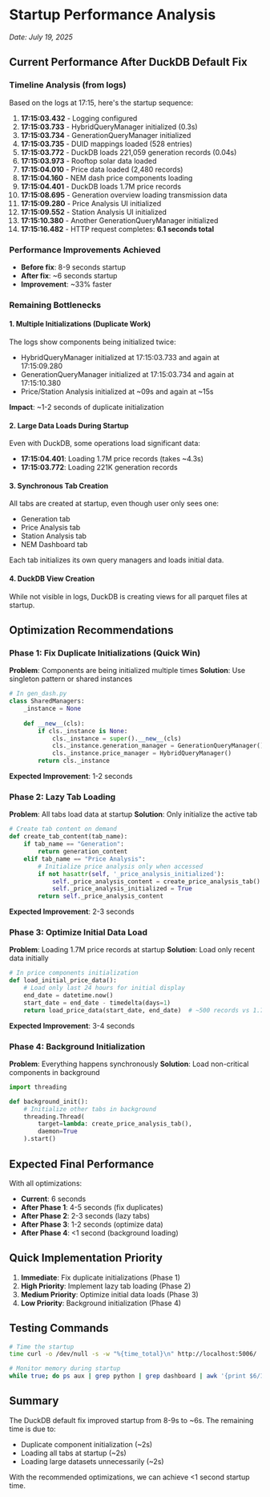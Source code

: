 # Startup Performance Analysis

*Date: July 19, 2025*

## Current Performance After DuckDB Default Fix

### Timeline Analysis (from logs)
Based on the logs at 17:15, here's the startup sequence:

1. **17:15:03.432** - Logging configured
2. **17:15:03.733** - HybridQueryManager initialized (0.3s)
3. **17:15:03.734** - GenerationQueryManager initialized 
4. **17:15:03.735** - DUID mappings loaded (528 entries)
5. **17:15:03.772** - DuckDB loads 221,059 generation records (0.04s)
6. **17:15:03.973** - Rooftop solar data loaded
7. **17:15:04.010** - Price data loaded (2,480 records)
8. **17:15:04.160** - NEM dash price components loading
9. **17:15:04.401** - DuckDB loads 1.7M price records
10. **17:15:08.695** - Generation overview loading transmission data
11. **17:15:09.280** - Price Analysis UI initialized
12. **17:15:09.552** - Station Analysis UI initialized
13. **17:15:10.380** - Another GenerationQueryManager initialized
14. **17:15:16.482** - HTTP request completes: **6.1 seconds total**

### Performance Improvements Achieved
- **Before fix**: 8-9 seconds startup
- **After fix**: ~6 seconds startup
- **Improvement**: ~33% faster

### Remaining Bottlenecks

#### 1. Multiple Initializations (Duplicate Work)
The logs show components being initialized twice:
- HybridQueryManager initialized at 17:15:03.733 and again at 17:15:09.280
- GenerationQueryManager initialized at 17:15:03.734 and again at 17:15:10.380
- Price/Station Analysis initialized at ~09s and again at ~15s

**Impact**: ~1-2 seconds of duplicate initialization

#### 2. Large Data Loads During Startup
Even with DuckDB, some operations load significant data:
- **17:15:04.401**: Loading 1.7M price records (takes ~4.3s)
- **17:15:03.772**: Loading 221K generation records

#### 3. Synchronous Tab Creation
All tabs are created at startup, even though user only sees one:
- Generation tab
- Price Analysis tab  
- Station Analysis tab
- NEM Dashboard tab

Each tab initializes its own query managers and loads initial data.

#### 4. DuckDB View Creation
While not visible in logs, DuckDB is creating views for all parquet files at startup.

## Optimization Recommendations

### Phase 1: Fix Duplicate Initializations (Quick Win)
**Problem**: Components are being initialized multiple times
**Solution**: Use singleton pattern or shared instances

```python
# In gen_dash.py
class SharedManagers:
    _instance = None
    
    def __new__(cls):
        if cls._instance is None:
            cls._instance = super().__new__(cls)
            cls._instance.generation_manager = GenerationQueryManager()
            cls._instance.price_manager = HybridQueryManager()
        return cls._instance
```

**Expected Improvement**: 1-2 seconds

### Phase 2: Lazy Tab Loading
**Problem**: All tabs load data at startup
**Solution**: Only initialize the active tab

```python
# Create tab content on demand
def create_tab_content(tab_name):
    if tab_name == "Generation":
        return generation_content
    elif tab_name == "Price Analysis":
        # Initialize price analysis only when accessed
        if not hasattr(self, '_price_analysis_initialized'):
            self._price_analysis_content = create_price_analysis_tab()
            self._price_analysis_initialized = True
        return self._price_analysis_content
```

**Expected Improvement**: 2-3 seconds

### Phase 3: Optimize Initial Data Load
**Problem**: Loading 1.7M price records at startup
**Solution**: Load only recent data initially

```python
# In price components initialization
def load_initial_price_data():
    # Load only last 24 hours for initial display
    end_date = datetime.now()
    start_date = end_date - timedelta(days=1)
    return load_price_data(start_date, end_date)  # ~500 records vs 1.7M
```

**Expected Improvement**: 3-4 seconds

### Phase 4: Background Initialization
**Problem**: Everything happens synchronously
**Solution**: Load non-critical components in background

```python
import threading

def background_init():
    # Initialize other tabs in background
    threading.Thread(
        target=lambda: create_price_analysis_tab(),
        daemon=True
    ).start()
```

## Expected Final Performance

With all optimizations:
- **Current**: 6 seconds
- **After Phase 1**: 4-5 seconds (fix duplicates)
- **After Phase 2**: 2-3 seconds (lazy tabs)
- **After Phase 3**: 1-2 seconds (optimize data)
- **After Phase 4**: <1 second (background loading)

## Quick Implementation Priority

1. **Immediate**: Fix duplicate initializations (Phase 1)
2. **High Priority**: Implement lazy tab loading (Phase 2)
3. **Medium Priority**: Optimize initial data loads (Phase 3)
4. **Low Priority**: Background initialization (Phase 4)

## Testing Commands

```bash
# Time the startup
time curl -o /dev/null -s -w "%{time_total}\n" http://localhost:5006/

# Monitor memory during startup
while true; do ps aux | grep python | grep dashboard | awk '{print $6/1024 " MB"}'; sleep 0.5; done
```

## Summary

The DuckDB default fix improved startup from 8-9s to ~6s. The remaining time is due to:
- Duplicate component initialization (~2s)
- Loading all tabs at startup (~2s)
- Loading large datasets unnecessarily (~2s)

With the recommended optimizations, we can achieve <1 second startup time.
